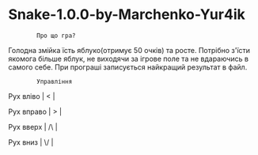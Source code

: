# Snake-1.0.0-by-Marchenko-Yur4ik 

 			Про що гра?
   Голодна змійка їсть яблуко(отримує 50 очків) та росте. Потрібно з'їсти якомога 
більше яблук, не виходячи за ігрове поле та не вдараючись в самого себе. При
програші записується найкращий результат в файл.

			Управління
Рух вліво   | < |

Рух вправо  | > |

Рух вверх   | /\ |

Рух вниз    | \\/ |
